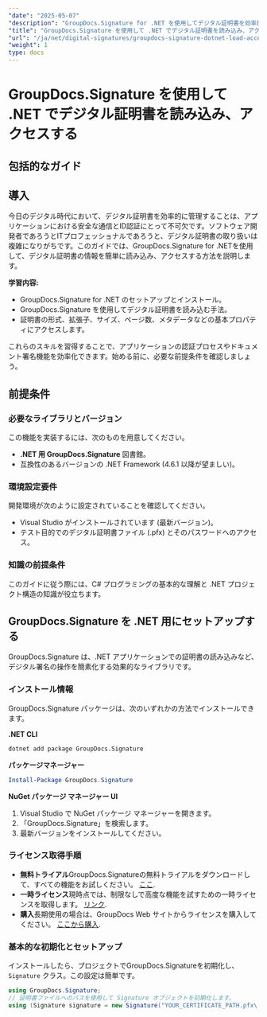 ```yaml
---
"date": "2025-05-07"
"description": "GroupDocs.Signature for .NET を使用してデジタル証明書を効率的に読み込み、アクセスする方法を学びましょう。このステップバイステップガイドで、アプリケーションのセキュリティ機能を強化しましょう。"
"title": "GroupDocs.Signature を使用して .NET でデジタル証明書を読み込み、アクセスする包括的なガイド"
"url": "/ja/net/digital-signatures/groupdocs-signature-dotnet-load-access-digital-certificates/"
"weight": 1
type: docs
---
```

# GroupDocs.Signature を使用して .NET でデジタル証明書を読み込み、アクセスする
## 包括的なガイド

## 導入
今日のデジタル時代において、デジタル証明書を効率的に管理することは、アプリケーションにおける安全な通信とID認証にとって不可欠です。ソフトウェア開発者であろうとITプロフェッショナルであろうと、デジタル証明書の取り扱いは複雑になりがちです。このガイドでは、GroupDocs.Signature for .NETを使用して、デジタル証明書の情報を簡単に読み込み、アクセスする方法を説明します。

**学習内容:**
- GroupDocs.Signature for .NET のセットアップとインストール。
- GroupDocs.Signature を使用してデジタル証明書を読み込む手法。
- 証明書の形式、拡張子、サイズ、ページ数、メタデータなどの基本プロパティにアクセスします。

これらのスキルを習得することで、アプリケーションの認証プロセスやドキュメント署名機能を効率化できます。始める前に、必要な前提条件を確認しましょう。

## 前提条件
### 必要なライブラリとバージョン
この機能を実装するには、次のものを用意してください。
- **.NET 用 GroupDocs.Signature** 図書館。
- 互換性のあるバージョンの .NET Framework (4.6.1 以降が望ましい)。

### 環境設定要件
開発環境が次のように設定されていることを確認してください。
- Visual Studio がインストールされています (最新バージョン)。
- テスト目的でのデジタル証明書ファイル (.pfx) とそのパスワードへのアクセス。

### 知識の前提条件
このガイドに従う際には、C# プログラミングの基本的な理解と .NET プロジェクト構造の知識が役立ちます。 

## GroupDocs.Signature を .NET 用にセットアップする
GroupDocs.Signature は、.NET アプリケーションでの証明書の読み込みなど、デジタル署名の操作を簡素化する効果的なライブラリです。

### インストール情報
GroupDocs.Signature パッケージは、次のいずれかの方法でインストールできます。

**.NET CLI**
```bash
dotnet add package GroupDocs.Signature
```

**パッケージマネージャー**
```powershell
Install-Package GroupDocs.Signature
```

**NuGet パッケージ マネージャー UI**
1. Visual Studio で NuGet パッケージ マネージャーを開きます。
2. 「GroupDocs.Signature」を検索します。
3. 最新バージョンをインストールしてください。

### ライセンス取得手順
- **無料トライアル**GroupDocs.Signatureの無料トライアルをダウンロードして、すべての機能をお試しください。 [ここ](https://releases。groupdocs.com/signature/net/).
- **一時ライセンス**現時点では、制限なしで高度な機能を試すための一時ライセンスを取得します。 [リンク](https://purchase。groupdocs.com/temporary-license/).
- **購入**長期使用の場合は、GroupDocs Web サイトからライセンスを購入してください。 [ここから購入](https://purchase。groupdocs.com/buy).

### 基本的な初期化とセットアップ
インストールしたら、プロジェクトでGroupDocs.Signatureを初期化し、 `Signature` クラス。この設定は簡単です。

```csharp
using GroupDocs.Signature;
// 証明書ファイルへのパスを使用して Signature オブジェクトを初期化します。
using (Signature signature = new Signature("YOUR_CERTIFICATE_PATH.pfx\